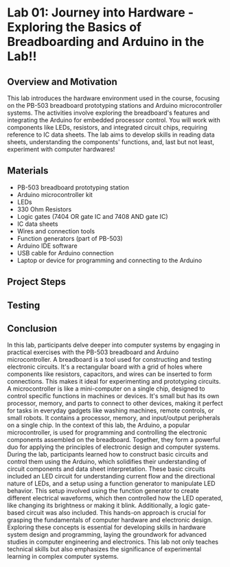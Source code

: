 # Lab 01: Journey into Hardware - Exploring the Basics of Breadboarding and Arduino in the Lab!!

## Overview and Motivation
This lab introduces the hardware environment used in the course, focusing on the PB-503 breadboard prototyping stations and Arduino microcontroller systems. The activities involve exploring the breadboard's features and integrating the Arduino for embedded processor control. You will work with components like LEDs, resistors, and integrated circuit chips, requiring reference to IC data sheets. The lab aims to develop skills in reading data sheets, understanding the components' functions, and, last but not least, experiment with computer hardwares!

## Materials
- PB-503 breadboard prototyping station
- Arduino microcontroller kit
- LEDs
- 330 Ohm Resistors
- Logic gates (7404 OR gate IC and 7408 AND gate IC)
- IC data sheets
- Wires and connection tools
- Function generators (part of PB-503)
- Arduino IDE software
- USB cable for Arduino connection
- Laptop or device for programming and connecting to the Arduino

## Project Steps

## Testing

## Conclusion

In this lab, participants delve deeper into computer systems by engaging in practical exercises with the PB-503 breadboard and Arduino microcontroller. A breadboard is a tool used for constructing and testing electronic circuits. It's a rectangular board with a grid of holes where components like resistors, capacitors, and wires can be inserted to form connections. This makes it ideal for experimenting and prototyping circuits. A microcontroller is like a mini-computer on a single chip, designed to control specific functions in machines or devices. It's small but has its own processor, memory, and parts to connect to other devices, making it perfect for tasks in everyday gadgets like washing machines, remote controls, or small robots. It contains a processor, memory, and input/output peripherals on a single chip. In the context of this lab, the Arduino, a popular microcontroller, is used for programming and controlling the electronic components assembled on the breadboard. Together, they form a powerful duo for applying the principles of electronic design and computer systems. During the lab, participants learned how to construct basic circuits and control them using the Arduino, which solidifies their understanding of circuit components and data sheet interpretation. These basic circuits included an LED circuit for understanding current flow and the directional nature of LEDs, and a setup using a function generator to manipulate LED behavior. This setup involved using the function generator to create different electrical waveforms, which then controlled how the LED operated, like changing its brightness or making it blink. Additionally, a logic gate-based circuit was also included. This hands-on approach is crucial for grasping the fundamentals of computer hardware and electronic design. Exploring these concepts is essential for developing skills in hardware system design and programming, laying the groundwork for advanced studies in computer engineering and electronics. This lab not only teaches technical skills but also emphasizes the significance of experimental learning in complex computer systems.


